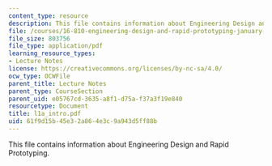 ```yaml
---
content_type: resource
description: This file contains information about Engineering Design and Rapid Prototyping.
file: /courses/16-810-engineering-design-and-rapid-prototyping-january-iap-2007/61f9d15b45e32a864e3c9a943d5ff88b_l1a_intro.pdf
file_size: 803756
file_type: application/pdf
learning_resource_types:
- Lecture Notes
license: https://creativecommons.org/licenses/by-nc-sa/4.0/
ocw_type: OCWFile
parent_title: Lecture Notes
parent_type: CourseSection
parent_uid: e05767cd-3635-a8f1-d75a-f37a3f19e840
resourcetype: Document
title: l1a_intro.pdf
uid: 61f9d15b-45e3-2a86-4e3c-9a943d5ff88b
---
```

This file contains information about Engineering Design and Rapid Prototyping.